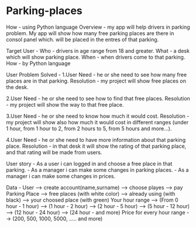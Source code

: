 # Parking-places
How - using Python language
Overview - my app will help drivers in parking problem. My app will show how many free parking places are there in consol panel which. will be placed in the entres of that parking.

Target User - 
Who - drivers in age range from 18 and greater.
What - a desk which will show parking place.
When - when drivers come to that parking.
How - by Python language 

User Problem Solved - 
1.User Need - he or she need to see how many free places are in that parking.
Resolution - my project will show free places on the desk.

2.User Need - he or she need to see how to find that free places.
Resolution - my project will show the way to that free place.

3.User Need - he or she need to know how much it would cost.
Resolution - my project will show also how much it would cost in different ranges (under 1 hour, from 1 hour to 2, from 2 hours to 5, from 5 hours and more...).

4.User Need - he or she need to have more information about that parking place.
Resolution - in that desk it will show the rating of that parking place, and that rating will be made from users.

User story - As a user i can logged in and choose a free place in that parking.
           - As a manager i can make some changes in parking places.
           - As a manager i can make some changes in prices.


Data - User --> create account(name,surname)
            --> choose playes
            --> pay
       Parking Place --> free places (with white color)
                     --> already using (with black)
                     --> your choosed place (with green)
       Your hour range --> (From 0 hour - 1 hour)
                       --> (1 hour - 2 hour)
                       --> (2 hour - 5 hour)
                       --> (5 hour - 12 hour)
                       --> (12 hour - 24 hour)
                       --> (24 hour - and more)
       Price for every hour range --> (200, 500, 1000, 5000, ..... and more)

